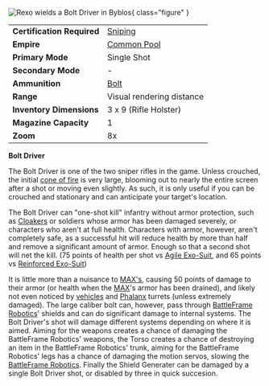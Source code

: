 ![ [Rexo](../armor/Reinforced_Exo-Suit.md) wields a
Bolt Driver in [Byblos](../locations/Byblos.md)](../images/Bolt_driver.jpg){
class="figure" }

|                            |                                              |
| -------------------------- | -------------------------------------------- |
| **Certification Required** | [Sniping](../certifications/Sniping.md)      |
| **Empire**                 | [Common Pool](../terminology/Common_Pool.md) |
| **Primary Mode**           | Single Shot                                  |
| **Secondary Mode**         | \-                                           |
| **Ammunition**             | [Bolt](../ammunition/Bolt.md)                |
| **Range**                  | Visual rendering distance                    |
| **Inventory Dimensions**   | 3 x 9 (Rifle Holster)                        |
| **Magazine Capacity**      | 1                                            |
| **Zoom**                   | 8x                                           |

**Bolt Driver**

The Bolt Driver is one of the two sniper rifles in the game. Unless crouched,
the initial [cone of fire](../terminology/Cone_of_fire.md) is very large,
blooming out to nearly the entire screen after a shot or moving even slightly.
As such, it is only useful if you can be crouched and stationary and can
anticipate your target's location.

The Bolt Driver can "one-shot kill" infantry without armor protection, such as
[Cloakers](../armor/Infiltration_Suit.md) or soldiers whose armor has been
damaged severely, or characters who aren't at full health. Characters with
armor, however, aren't completely safe, as a successful hit will reduce health
by more than half and remove a significant amount of armor. Enough so that a
second shot will net the kill. (75 points of health per shot vs
[Agile Exo-Suit](../armor/Agile_Exo-Suit.md), and 65 points vs
[Reinforced Exo-Suit](../armor/Reinforced_Exo-Suit.md))

It is little more than a nuisance to
[MAX's](../armor/Mechanized_Assault_Exo-Suit.md), causing 50 points of damage to
their armor (or health when the [MAX](../armor/Mechanized_Assault_Exo-Suit.md)'s
armor has been drained), and likely not even noticed by
[vehicles](category:_Vehicles.md) and [Phalanx](../items/Phalanx.md) turrets
(unless extremely damaged). The large caliber bolt can, however, pass through
[BattleFrame Robotics](../vehicles/BattleFrame_Robotics.md)' shields and can do
significant damage to internal systems. The Bolt Driver's shot will damage
different systems depending on where it is aimed. Aiming for the weapons creates
a chance of damaging the BattleFrame Robotics' weapons, the Torso creates a
chance of destroying an item in the BattleFrame Robotics' trunk, aiming for the
BattleFrame Robotics' legs has a chance of damaging the motion servos, slowing
the [BattleFrame Robotics](../vehicles/BattleFrame_Robotics.md). Finally the
Shield Generater can be damaged by a single Bolt Driver shot, or disabled by
three in quick succesion.
